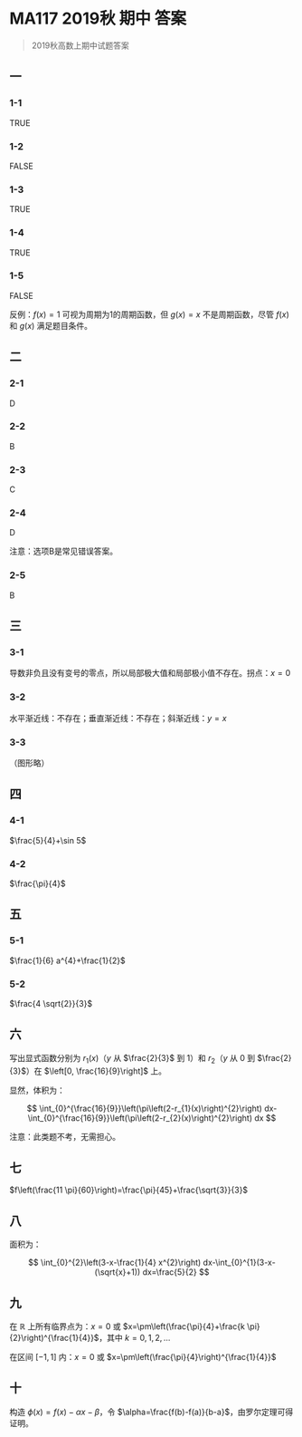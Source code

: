 # MA117 2019秋 期中 答案

> 2019秋高数上期中试题答案

## 一

### 1-1

TRUE

### 1-2

FALSE

### 1-3

TRUE

### 1-4

TRUE

### 1-5

FALSE

反例：$f(x)=1$ 可视为周期为1的周期函数，但 $g(x)=x$ 不是周期函数，尽管 $f(x)$ 和 $g(x)$ 满足题目条件。

## 二

### 2-1

D

### 2-2

B

### 2-3

C

### 2-4

D

注意：选项B是常见错误答案。

### 2-5

B

## 三

### 3-1

导数非负且没有变号的零点，所以局部极大值和局部极小值不存在。拐点：$x=0$

### 3-2

水平渐近线：不存在；垂直渐近线：不存在；斜渐近线：$y=x$

### 3-3

（图形略）

## 四

### 4-1

$\frac{5}{4}+\sin 5$

### 4-2

$\frac{\pi}{4}$

## 五

### 5-1

$\frac{1}{6} a^{4}+\frac{1}{2}$

### 5-2

$\frac{4 \sqrt{2}}{3}$

## 六

写出显式函数分别为 $r_{1}(x)$（$y$ 从 $\frac{2}{3}$ 到 $1$）和 $r_{2}$（$y$ 从 $0$ 到 $\frac{2}{3}$）在 $\left[0, \frac{16}{9}\right]$ 上。

显然，体积为：

$$
\int_{0}^{\frac{16}{9}}\left(\pi\left(2-r_{1}(x)\right)^{2}\right) dx-\int_{0}^{\frac{16}{9}}\left(\pi\left(2-r_{2}(x)\right)^{2}\right) dx
$$

注意：此类题不考，无需担心。

## 七

$f\left(\frac{11 \pi}{60}\right)=\frac{\pi}{45}+\frac{\sqrt{3}}{3}$

## 八

面积为：

$$
\int_{0}^{2}\left(3-x-\frac{1}{4} x^{2}\right) dx-\int_{0}^{1}(3-x-(\sqrt{x}+1)) dx=\frac{5}{2}
$$

## 九

在 $\mathbb{R}$ 上所有临界点为：$x=0$ 或 $x=\pm\left(\frac{\pi}{4}+\frac{k \pi}{2}\right)^{\frac{1}{4}}$，其中 $k=0,1,2,\ldots$

在区间 $[-1,1]$ 内：$x=0$ 或 $x=\pm\left(\frac{\pi}{4}\right)^{\frac{1}{4}}$

## 十

构造 $\phi(x)=f(x)-\alpha x-\beta$，令 $\alpha=\frac{f(b)-f(a)}{b-a}$，由罗尔定理可得证明。
